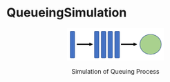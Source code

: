 # QueueingSimulation
<div align="center">  
  <a href="https://github.com/ivanmyzou/QueueingSimulation">
    <img src="icon/queue.png" alt="Logo" width="225" height="75">
  </a>
  
  Simulation of Queuing Process
</div>

